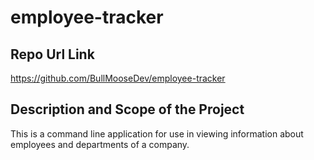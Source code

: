# employee-tracker

## Repo Url Link
https://github.com/BullMooseDev/employee-tracker

## Description and Scope of the Project
This is a command line application for use in viewing information about employees and departments of a company.
